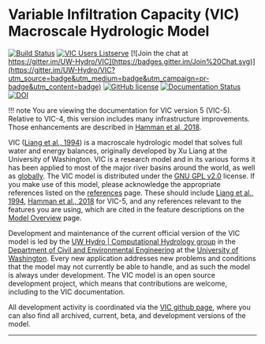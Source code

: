 # Variable Infiltration Capacity (VIC) Macroscale Hydrologic Model

[![Build Status](https://travis-ci.org/UW-Hydro/VIC.png?branch=develop)](https://travis-ci.org/UW-Hydro/VIC) [![VIC Users Listserve](https://img.shields.io/badge/VIC%20Users%20Listserve-Active-blue.svg)](https://mailman.u.washington.edu/mailman/listinfo/vic_users) [![Join the chat at https://gitter.im/UW-Hydro/VIC](https://badges.gitter.im/Join%20Chat.svg)](https://gitter.im/UW-Hydro/VIC?utm_source=badge&utm_medium=badge&utm_campaign=pr-badge&utm_content=badge) [![GitHub license](https://img.shields.io/badge/license-GPLv2-blue.svg)](https://raw.githubusercontent.com/UW-Hydro/VIC/master/LICENSE.txt) [![Documentation Status](https://readthedocs.org/projects/vic/badge/?version=latest)](http://vic.readthedocs.org/en/latest/)
[![DOI](https://zenodo.org/badge/7766/UW-Hydro/VIC.svg)](https://zenodo.org/badge/latestdoi/7766/UW-Hydro/VIC)

!!! note
    You are viewing the documentation for VIC version 5 (VIC-5). Relative to VIC-4, this version includes many infrastructure improvements. Those enhancements are described in [Hamman et al, 2018](https://doi.org/10.5194/gmd-11-3481-2018).

VIC ([Liang et al., 1994](Documentation/References.md)) is a macroscale hydrologic model that solves full water and energy balances, originally developed by Xu Liang at the University of Washington.  VIC is a research model and in its various forms it has been applied to most of the major river basins around the world, as well as [globally](links.md). The VIC model is distributed under the [GNU GPL v2.0](http://www.gnu.org/licenses/gpl-2.0.html) license. If you make use of this model, please acknowledge the appropriate references listed on the [references](Documentation/References.md) page. These should include [Liang et al., 1994](Documentation/References.md), [Hamman et al., 2018](Documentation/References.md) for VIC-5, and any references relevant to the features you are using, which are cited in the feature descriptions on the [Model Overview](Overview/ModelOverview.md) page.

Development and maintenance of the current official version of the VIC model is led by the [UW Hydro | Computational Hydrology group](http://uw-hydro.github.io/) in the [Department of Civil and Environmental Engineering](http://www.ce.washington.edu) at the [University of Washington](http://www.washington.edu). Every new application addresses new problems and conditions that the model may not currently be able to handle, and as such the model is always under development. The VIC model is an open source development project, which means that contributions are welcome, including to the VIC documentation.

All development activity is coordinated via the [VIC github page](https://github.com/UW-Hydro/VIC), where you can also find all archived, current, beta, and development versions of the model.

-----
